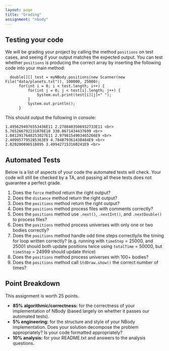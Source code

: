 ```yaml
---
layout: page
title: "Grading"
assignment: "nbody"
---
```


## Testing your code
We will be grading your project by calling the method `positions` on test cases, and seeing if your output matches the expected output. You can test whether <code>positions</code> is producing the correct array by inserting the following code into your main method:

```
  double[][] test = myNBody.positions(new Scanner(new File("data/planets.txt")), 100000, 25000);
      for(int i = 0; i < test.length; i++) {
          for(int j = 0; j < test[i].length; j++) {
              System.out.print(test[i][j]+" ");
          }
          System.out.println();
      }
```

This should output the following in console:

```
1.4956294976553436E11 2.2788403506932733E11 <br>
5.765266792231076E10 330.8671434437699 <br>
1.0812917648253027E11 2.9798154903465266E9 <br>
2.409957795285363E9 4.784879361438484E9 <br>
2.820200096518895 3.499427153160241E9 <br>
```

## Automated Tests
Below is a list of aspects of your code the automated tests will check. Your code will still be checked by a TA, and passing all these tests does not guarantee a perfect grade. 

<ol>
<li>Does the <code>force</code> method return the right output?</li>
<li>Does the <code>distance</code> method return the right output?</li>

<li>Does the <code>positions</code> method return the right output?</li>
<li>Does the <code>positions</code> method process files with comments correctly?</li>
<li>Does the <code>positions</code> method use <code>.next()</code>, <code>.nextInt()</code>, and <code>.nextDouble()</code> to process files?</li>
<li>Does the <code>positions</code> method process universes with only one or two bodies correctly?</li>
<li>Does the <code>positions</code> method handle odd time steps correctly/is the timing for loop written correctly? (e.g. running with <code>timeStep</code> = 25000, and 25001 should both update positions twice using <code>totalTime</code> = 50000, but <code>timeStep</code> = 24999 should update thrice)</li>
<li>Does the <code>positions</code> method process universes with 100+ bodies?</li>
<li>Does the <code>positions</code> method call <code>StdDraw.show()</code> the correct number of times?</li>
</ol>

## Point Breakdown

This assignment is worth 25 points. 
<ul>
<li>	<strong>85% algorithmic/correctness:</strong> for the correctness of your implementation of NBody (based largely on whether it passes our automated tests).</li>
<li>	<strong>5% engineering:</strong> for the structure and style of your NBody implementation. Does your solution decompose the problem appropriately? Is your code formatted appropriately?</li> 
<li> <strong>10% analysis:</strong> for your README.txt and answers to the analysis questions.</li>
</ul>
